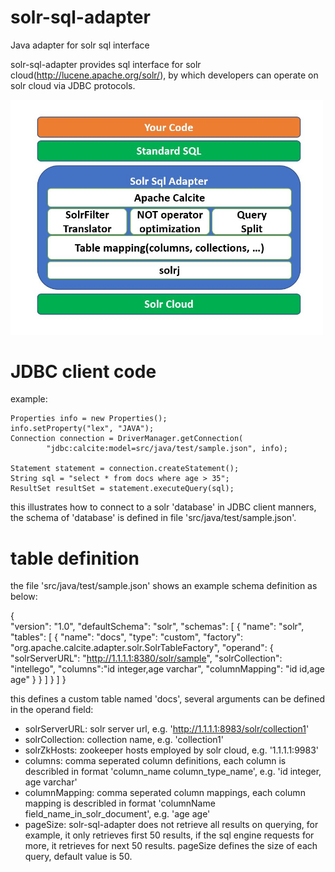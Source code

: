 # solr-sql-adapter
Java adapter for solr sql interface

solr-sql-adapter provides sql interface for solr cloud(http://lucene.apache.org/solr/), by which developers can operate on solr cloud via JDBC protocols.

<img src="https://github.com/umakanthbobba/solr-sql-adapter/blob/master/docs/Arch.JPG" width=500/>

# JDBC client code

example:

	Properties info = new Properties();
	info.setProperty("lex", "JAVA");
	Connection connection = DriverManager.getConnection(
			"jdbc:calcite:model=src/java/test/sample.json", info);

	Statement statement = connection.createStatement();
	String sql = "select * from docs where age > 35";
	ResultSet resultSet = statement.executeQuery(sql);
	
this illustrates how to connect to a solr 'database' in JDBC client manners, the schema of 'database' is defined in file 'src/java/test/sample.json'.
# table definition

the file 'src/java/test/sample.json' shows an example schema definition as below:

{                  
   "version": "1.0", 
   "defaultSchema": "solr", 
   "schemas": [
              { 
               "name": "solr", 
               "tables": [ 
                          { 
                            "name": "docs", 
                            "type": "custom", 
							"factory": "org.apache.calcite.adapter.solr.SolrTableFactory", 
                             "operand": { 
                                        "solrServerURL": "http://1.1.1.1:8380/solr/sample", 
                                        "solrCollection": "intellego", 
                                        "columns":"id integer,age varchar", 
                                        "columnMapping": "id id,age age"
                                      }
                          } 
                       ] 
              } 
            ] 
}


this defines a custom table named 'docs', several arguments can be defined in the operand field:

* solrServerURL: solr server url, e.g. 'http://1.1.1.1:8983/solr/collection1'
* solrCollection: collection name, e.g. 'collection1'
* solrZkHosts: zookeeper hosts employed by solr cloud, e.g. '1.1.1.1:9983'
* columns: comma seperated column definitions, each column is describled in format 'column_name column_type_name', e.g. 'id integer,  age varchar'
* columnMapping: comma seperated column mappings, each column mapping is describled in format 'columnName field_name_in_solr_document', e.g. 'age age'
* pageSize: solr-sql-adapter does not retrieve all results on querying, for example, it only retrieves first 50 results, if the sql engine requests for more, it retrieves for next 50 results. pageSize defines the size of each query, default value is 50.
